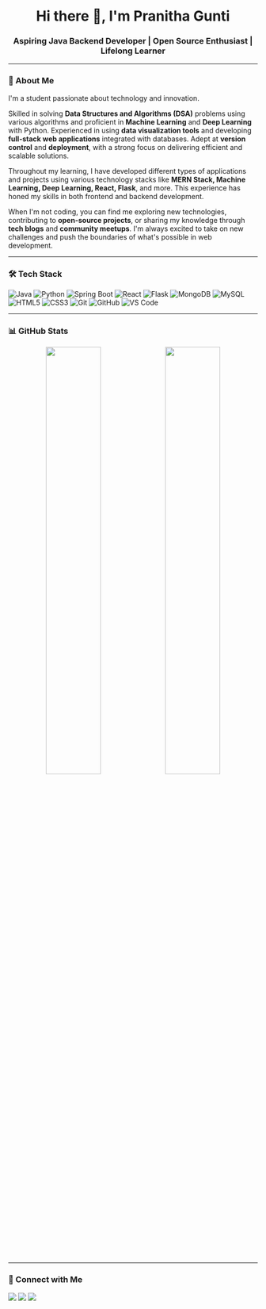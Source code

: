 <h1 align="center">Hi there 👋, I'm Pranitha Gunti</h1>
<h3 align="center">Aspiring Java Backend Developer | Open Source Enthusiast | Lifelong Learner</h3>

---

### 💫 About Me

I'm a student passionate about technology and innovation.

Skilled in solving **Data Structures and Algorithms (DSA)** problems using various algorithms and proficient in **Machine Learning** and **Deep Learning** with Python. Experienced in using **data visualization tools** and developing **full-stack web applications** integrated with databases. Adept at **version control** and **deployment**, with a strong focus on delivering efficient and scalable solutions.

Throughout my learning, I have developed different types of applications and projects using various technology stacks like **MERN Stack, Machine Learning, Deep Learning, React, Flask**, and more. This experience has honed my skills in both frontend and backend development.

When I'm not coding, you can find me exploring new technologies, contributing to **open-source projects**, or sharing my knowledge through **tech blogs** and **community meetups**. I'm always excited to take on new challenges and push the boundaries of what's possible in web development.

---

### 🛠️ Tech Stack

![Java](https://img.shields.io/badge/Java-%23ED8B00.svg?style=for-the-badge&logo=java&logoColor=white)
![Python](https://img.shields.io/badge/Python-%2314354C.svg?style=for-the-badge&logo=python&logoColor=white)
![Spring Boot](https://img.shields.io/badge/SpringBoot-%236DB33F.svg?style=for-the-badge&logo=springboot&logoColor=white)
![React](https://img.shields.io/badge/React-%2320232a.svg?style=for-the-badge&logo=react&logoColor=%2361DAFB)
![Flask](https://img.shields.io/badge/Flask-%23000.svg?style=for-the-badge&logo=flask&logoColor=white)
![MongoDB](https://img.shields.io/badge/MongoDB-%2347A248.svg?style=for-the-badge&logo=mongodb&logoColor=white)
![MySQL](https://img.shields.io/badge/MySQL-%2300f.svg?style=for-the-badge&logo=mysql&logoColor=white)
![HTML5](https://img.shields.io/badge/HTML5-%23E34F26.svg?style=for-the-badge&logo=html5&logoColor=white)
![CSS3](https://img.shields.io/badge/CSS3-%231572B6.svg?style=for-the-badge&logo=css3&logoColor=white)
![Git](https://img.shields.io/badge/Git-%23F05033.svg?style=for-the-badge&logo=git&logoColor=white)
![GitHub](https://img.shields.io/badge/GitHub-%23121011.svg?style=for-the-badge&logo=github&logoColor=white)
![VS Code](https://img.shields.io/badge/VSCode-%23007ACC.svg?style=for-the-badge&logo=visual-studio-code&logoColor=white)

---

### 📊 GitHub Stats

<div align="center">
  <img src="https://github-readme-stats.vercel.app/api?username=pranithagunti&show_icons=true&theme=radical" width="47%" />
  <img src="https://github-readme-streak-stats.herokuapp.com/?user=pranithagunti&theme=radical" width="47%" />
</div>

---

### 🔗 Connect with Me

<p align="left">
  <a href="mailto:your.email@example.com"><img src="https://img.shields.io/badge/Gmail-D14836?style=for-the-badge&logo=gmail&logoColor=white" /></a>
  <a href="https://www.linkedin.com/in/your-profile"><img src="https://img.shields.io/badge/LinkedIn-0077B5?style=for-the-badge&logo=linkedin&logoColor=white" /></a>
  <a href="https://your-portfolio.com"><img src="https://img.shields.io/badge/Portfolio-000?style=for-the-badge&logo=firefox&logoColor=white" /></a>
</p>

<!---
pranithagunti/pranithagunti is a ✨ special ✨ repository because its `README.md` (this file) appears on your GitHub profile.
You can click the Preview link to take a look at your changes.
--->
